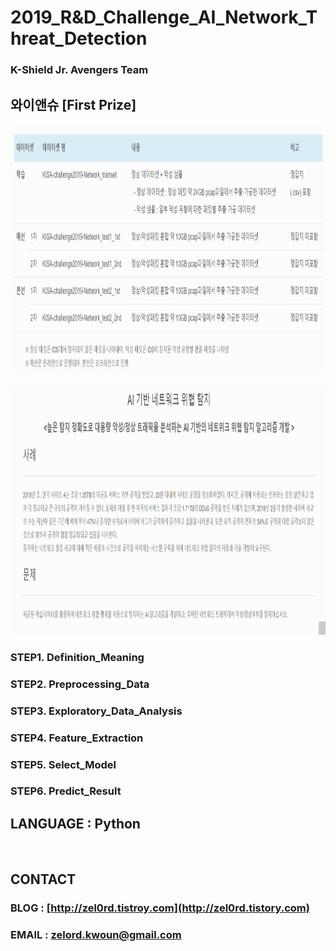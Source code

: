 **2019_R&D_Challenge_AI_Network_Threat_Detection**
==========
### K-Shield Jr. Avengers Team
## 와이앤슈 [First Prize]  

<!-- <img src="https://github.com/zel0rd/2019_R-D_Challenge_AI_Network_Threat_Detection/blob/master/References/story/dataset.png" width="600px" height="400px" ></img><br/> -->
<img src="https://raw.githubusercontent.com/zel0rd/2019_R-D_Challenge_AI_Network_Threat_Detection/master/References/dataset.png" width="600px" height="400px" ></img><br/>

<img src="https://github.com/zel0rd/2019_R-D_Challenge_AI_Network_Threat_Detection/blob/master/References/define.png" width="600px" height="400px" ></img><br/>


### STEP1. Definition_Meaning  

### STEP2. Preprocessing_Data  

### STEP3. Exploratory_Data_Analysis  

### STEP4. Feature_Extraction  

### STEP5. Select_Model  

### STEP6. Predict_Result  


## LANGUAGE : Python

<br>

## CONTACT
### BLOG : [http://zel0rd.tistroy.com](http://zel0rd.tistory.com)
### EMAIL : zelord.kwoun@gmail.com
